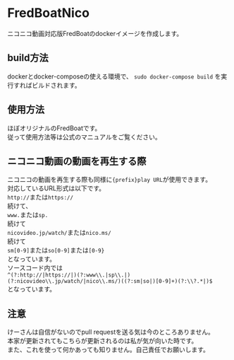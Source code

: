 # FredBoatNico

ニコニコ動画対応版FredBoatのdockerイメージを作成します。

## build方法
dockerとdocker-composeの使える環境で、
```sudo docker-compose build```
を実行すればビルドされます。

## 使用方法
ほぼオリジナルのFredBoatです。<br>
従って使用方法等は公式のマニュアルをご覧ください。

## ニコニコ動画の動画を再生する際
ニコニコの動画を再生する際も同様に```{prefix}play URL```が使用できます。<br>
対応しているURL形式は以下です。<br>
```http://```または```https://```<br>
続けて、<br>
```www.```または```sp.```<br>
続けて<br>
```nicovideo.jp/watch/```または```nico.ms/```<br>
続けて<br>
```sm[0-9]```または```so[0-9]```または```[0-9}```<br>
となっています。<br>
ソースコード内では<br>
`^(?:http://|https://|)(?:www\\.|sp\\.|)(?:nicovideo\\.jp/watch/|nico\\.ms/)((?:sm|so|)[0-9]+)(?:\\?.*|)$`<br>
となっています。<br>

## 注意
けーさんは自信がないのでpull requestを送る気は今のところありません。<br>
本家が更新されてもこちらが更新されるのは私が気が向いた時です。<br>
また、これを使って何かあっても知りません。自己責任でお願いします。<br>
